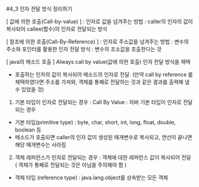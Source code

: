 #4_3 인자 전달 방식 정리하기

[ 값에 의한 호출(Call-by-value) ]
: 인자로 값을 넘겨주는 방법
: caller의 인자의 값이 복사되어 callee(함수)의 인자로 전달되는 방식

[ 참조에 의한 호출(Call-By-Reference) ]
: 인자로 주소값을 넘겨주는 방법
: 변수의 주소와 포인터를 활용한 인자 전달 방식
: 변수의 조소값을 호출한다는 것

[ java의 메소드 호출 ]
Always call by value(값에 의한 호출) 인자 전달 방식을 채택
- 호출하는 인자의 값이 복사되어 메소드의 인자로 전달. 
(만약 call by reference 를 채택하였다면 주소를 가져와, 객체를 통째로 전달하는 것과 같은 결과를 출력해 낼 수 있었을 것) 

1. 기본 타입이 인자로 전달되는 경우 : Call By Value
: 자바 기본 타입이 인자로 전달되는 경우
- 기본 타입(primitive type) : byte, char, short, int, long, float, double, boolean 등
- 메소드가 호출되면 caller의 인자 값이 생성된 매개변수로 복사되고, 연산이 끝나면 해당 매개변수는 사라짐

2. 객체 레퍼런스가 인자로 전달되는 경우 
: 객체에 대한 레퍼런스 값이 복사되어 전달
( 객체가 통째로 전달되는 것은 아님을 주의해야 함 )
-  객체 타입 (reference type) : java.lang.object를 상속받는 모든 객체
